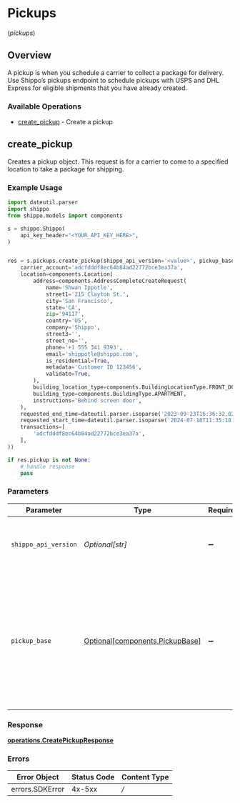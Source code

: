 # Pickups
(*pickups*)

## Overview

A pickup is when you schedule a carrier to collect a package for delivery.
Use Shippo’s pickups endpoint to schedule pickups with USPS and DHL Express for eligible shipments that you have already created.
<SchemaDefinition schemaRef="#/components/schemas/Pickup"/>

### Available Operations

* [create_pickup](#create_pickup) - Create a pickup

## create_pickup

Creates a pickup object. This request is for a carrier to come to a specified location to take a package for shipping.

### Example Usage

```python
import dateutil.parser
import shippo
from shippo.models import components

s = shippo.Shippo(
    api_key_header="<YOUR_API_KEY_HERE>",
)


res = s.pickups.create_pickup(shippo_api_version='<value>', pickup_base=components.PickupBase(
    carrier_account='adcfdddf8ec64b84ad22772bce3ea37a',
    location=components.Location(
        address=components.AddressCompleteCreateRequest(
            name='Shwan Ippotle',
            street1='215 Clayton St.',
            city='San Francisco',
            state='CA',
            zip='94117',
            country='US',
            company='Shippo',
            street3='',
            street_no='',
            phone='+1 555 341 9393',
            email='shippotle@shippo.com',
            is_residential=True,
            metadata='Customer ID 123456',
            validate=True,
        ),
        building_location_type=components.BuildingLocationType.FRONT_DOOR,
        building_type=components.BuildingType.APARTMENT,
        instructions='Behind screen door',
    ),
    requested_end_time=dateutil.parser.isoparse('2023-09-23T16:36:32.020Z'),
    requested_start_time=dateutil.parser.isoparse('2024-07-18T11:35:18.535Z'),
    transactions=[
        'adcfdddf8ec64b84ad22772bce3ea37a',
    ],
))

if res.pickup is not None:
    # handle response
    pass
```

### Parameters

| Parameter                                                                                                                                | Type                                                                                                                                     | Required                                                                                                                                 | Description                                                                                                                              |
| ---------------------------------------------------------------------------------------------------------------------------------------- | ---------------------------------------------------------------------------------------------------------------------------------------- | ---------------------------------------------------------------------------------------------------------------------------------------- | ---------------------------------------------------------------------------------------------------------------------------------------- |
| `shippo_api_version`                                                                                                                     | *Optional[str]*                                                                                                                          | :heavy_minus_sign:                                                                                                                       | String used to pick a non-default API version to use                                                                                     |
| `pickup_base`                                                                                                                            | [Optional[components.PickupBase]](../../models/components/pickupbase.md)                                                                 | :heavy_minus_sign:                                                                                                                       | Shippo’s pickups endpoint allows you to schedule pickups with USPS and DHL Express for eligible shipments that you have already created. |


### Response

**[operations.CreatePickupResponse](../../models/operations/createpickupresponse.md)**
### Errors

| Error Object    | Status Code     | Content Type    |
| --------------- | --------------- | --------------- |
| errors.SDKError | 4x-5xx          | */*             |
